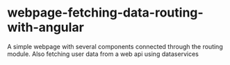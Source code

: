 # webpage-fetching-data-routing-with-angular
A simple webpage with several components connected through the routing module. Also fetching user data from a web api using dataservices
